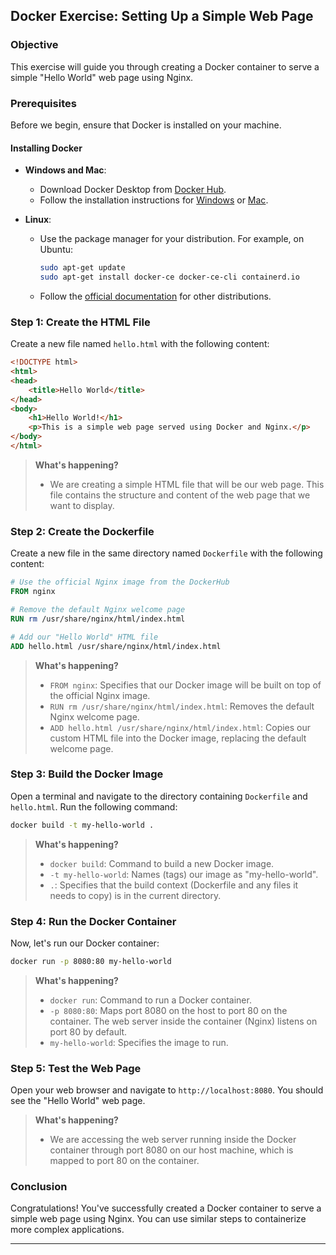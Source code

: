 ## **Docker Exercise: Setting Up a Simple Web Page**

### **Objective**
This exercise will guide you through creating a Docker container to serve a simple "Hello World" web page using Nginx.

### **Prerequisites**
Before we begin, ensure that Docker is installed on your machine.

#### **Installing Docker**

- **Windows and Mac**: 
    - Download Docker Desktop from [Docker Hub](https://hub.docker.com/).
    - Follow the installation instructions for [Windows](https://docs.docker.com/desktop/windows/install/) or [Mac](https://docs.docker.com/desktop/mac/install/).

- **Linux**: 
    - Use the package manager for your distribution. For example, on Ubuntu:
        ```bash
        sudo apt-get update
        sudo apt-get install docker-ce docker-ce-cli containerd.io
        ```
    - Follow the [official documentation](https://docs.docker.com/engine/install/) for other distributions.

### **Step 1: Create the HTML File**
Create a new file named `hello.html` with the following content:

```html
<!DOCTYPE html>
<html>
<head>
    <title>Hello World</title>
</head>
<body>
    <h1>Hello World!</h1>
    <p>This is a simple web page served using Docker and Nginx.</p>
</body>
</html>
```

> **What's happening?**
> - We are creating a simple HTML file that will be our web page. This file contains the structure and content of the web page that we want to display.

### **Step 2: Create the Dockerfile**
Create a new file in the same directory named `Dockerfile` with the following content:

```Dockerfile
# Use the official Nginx image from the DockerHub
FROM nginx

# Remove the default Nginx welcome page
RUN rm /usr/share/nginx/html/index.html

# Add our "Hello World" HTML file
ADD hello.html /usr/share/nginx/html/index.html
```

> **What's happening?**
> - `FROM nginx`: Specifies that our Docker image will be built on top of the official Nginx image.
> - `RUN rm /usr/share/nginx/html/index.html`: Removes the default Nginx welcome page.
> - `ADD hello.html /usr/share/nginx/html/index.html`: Copies our custom HTML file into the Docker image, replacing the default welcome page.

### **Step 3: Build the Docker Image**
Open a terminal and navigate to the directory containing `Dockerfile` and `hello.html`. Run the following command:

```bash
docker build -t my-hello-world .
```

> **What's happening?**
> - `docker build`: Command to build a new Docker image.
> - `-t my-hello-world`: Names (tags) our image as "my-hello-world".
> - `.`: Specifies that the build context (Dockerfile and any files it needs to copy) is in the current directory.

### **Step 4: Run the Docker Container**
Now, let's run our Docker container:

```bash
docker run -p 8080:80 my-hello-world
```

> **What's happening?**
> - `docker run`: Command to run a Docker container.
> - `-p 8080:80`: Maps port 8080 on the host to port 80 on the container. The web server inside the container (Nginx) listens on port 80 by default.
> - `my-hello-world`: Specifies the image to run.

### **Step 5: Test the Web Page**
Open your web browser and navigate to `http://localhost:8080`. You should see the "Hello World" web page.

> **What's happening?**
> - We are accessing the web server running inside the Docker container through port 8080 on our host machine, which is mapped to port 80 on the container.

### **Conclusion**
Congratulations! You've successfully created a Docker container to serve a simple web page using Nginx. You can use similar steps to containerize more complex applications.

---

